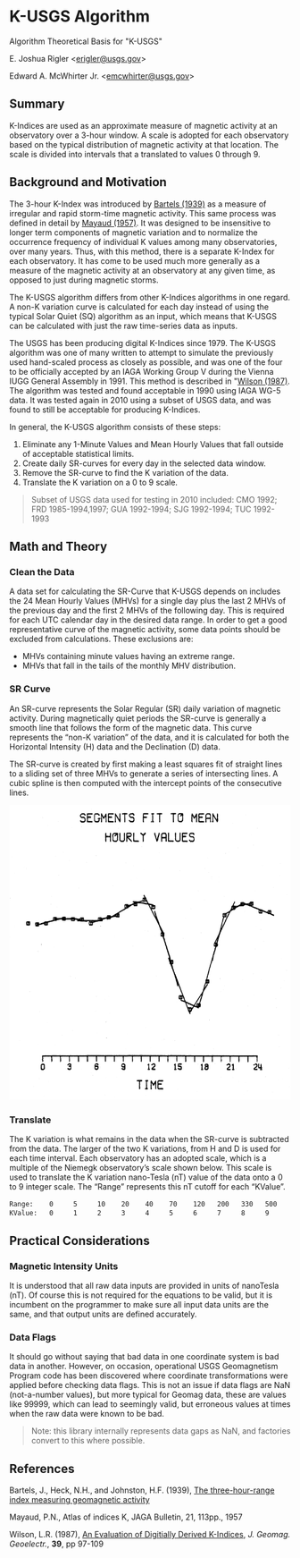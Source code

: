 # K-USGS Algorithm #
Algorithm Theoretical Basis for "K-USGS"

E. Joshua Rigler &lt;[erigler@usgs.gov](mailto:erigler@usgs.gov)&gt;

Edward A. McWhirter Jr. &lt;[emcwhirter@usgs.gov](mailto:emcwhirter@usgs.gov)&gt;


## Summary ##

K-Indices are used as an approximate measure of magnetic activity at an
observatory over a 3-hour window. A scale is adopted for each observatory based
on the typical distribution of magnetic activity at that location. The scale is
divided into intervals that a translated to values 0 through 9.


## Background and Motivation ##

The 3-hour K-Index was introduced by [Bartels (1939)](#bartels-1939) as a
measure of irregular and rapid storm-time magnetic activity. This same process
was defined in detail by [Mayaud (1957)](#mayaud-1957). It was designed to be
insensitive to longer term components of magnetic variation and to normalize the
occurrence frequency of individual K values among many observatories, over many
years. Thus, with this method, there is a separate K-Index for each observatory.
It has come to be used much more generally as a measure of the magnetic activity
at an observatory at any given time, as opposed to just during magnetic storms.

The K-USGS algorithm differs from other K-Indices algorithms in one regard. A
non-K variation curve is calculated for each day instead of using the typical
Solar Quiet (SQ) algorithm as an input, which means that K-USGS can be
calculated with just the raw time-series data as inputs.

The USGS has been producing digital K-Indices since 1979. The K-USGS algorithm
was one of many written to attempt to simulate the previously used hand-scaled
process as closely as possible, and was one of the four to be officially
accepted by an IAGA Working Group V during the Vienna IUGG General Assembly in
1991. This method is described in "[Wilson (1987)](#wilson-1987). The algorithm
was tested and found acceptable in 1990 using IAGA WG-5 data. It was tested
again in 2010 using a subset of USGS data, and was found to still be acceptable
for producing K-Indices.

In general, the K-USGS algorithm consists of these steps:
 1. Eliminate any 1-Minute Values and Mean Hourly Values that fall outside of
    acceptable statistical limits.
 2. Create daily SR-curves for every day in the selected data window.
 3. Remove the SR-curve to find the K variation of the data.
 4. Translate the K variation on a 0 to 9 scale.

> Subset of USGS data used for testing in 2010 included:
> CMO 1992; FRD 1985-1994,1997; GUA 1992-1994; SJG 1992-1994; TUC 1992-1993


## Math and Theory ##

### Clean the Data ###

A data set for calculating the SR-Curve that K-USGS depends on includes the 24
Mean Hourly Values (MHVs) for a single day plus the last 2 MHVs of the previous
day and the first 2 MHVs of the following day. This is required for each UTC
calendar day in the desired data range. In order to get a good representative
curve of the magnetic activity, some data points should be excluded from
calculations. These exclusions are:
* MHVs containing minute values having an extreme range.
* MHVs that fall in the tails of the monthly MHV distribution.

### SR Curve ###

An SR-curve represents the Solar Regular (SR) daily variation of magnetic
activity. During magnetically quiet periods the SR-curve is generally a smooth
line that follows the form of the magnetic data. This curve represents the
“non-K variation” of the data, and it is calculated for both the Horizontal
Intensity (H) data and the Declination (D) data.

The SR-curve is created by first making a least squares fit of straight lines to
a sliding set of three MHVs to generate a series of intersecting lines. A cubic
spline is then computed with the intercept points of the consecutive lines.

![Segments fit to Mean Hourly Values](images/K-USGS_SR-Curve.png)

### Translate ###

The K variation is what remains in the data when the SR-curve is subtracted from
the data. The larger of the two K variations, from H and D is used for each time
interval. Each observatory has an adopted scale, which is a multiple of the
Niemegk observatory’s scale shown below. This scale is used to translate the K
variation nano-Tesla (nT) value of the data onto a 0 to 9 integer scale. The
“Range” represents this nT cutoff for each “KValue”.

    Range:    0     5     10    20    40    70    120   200   330   500
    KValue:   0     1     2     3     4     5     6     7     8     9


## Practical Considerations ##

### Magnetic Intensity Units ###

It is understood that all raw data inputs are provided in units of nanoTesla
(nT). Of course this is not required for the equations to be valid, but it is
incumbent on the programmer to make sure all input data units are the same, and
that output units are defined accurately.

### Data Flags ###

It should go without saying that bad data in one coordinate system is bad data
in another. However, on occasion, operational USGS Geomagnetism Program code has
been discovered where coordinate transformations were applied before checking
data flags. This is not an issue if data flags are NaN (not-a-number values),
but more typical for Geomag data, these are values like 99999, which can lead to
seemingly valid, but erroneous values at times when the raw data were known to
be bad.

> Note: this library internally represents data gaps as NaN, and factories
> convert to this where possible.


## References ##

Bartels, J., Heck, N.H., and Johnston, H.F. (1939),
  [The three-hour-range index measuring geomagnetic activity](http://onlinelibrary.wiley.com/doi/10.1029/TE044i004p00411/abstract)
  <a name=bartels-1939”></a>

Mayaud, P.N., Atlas of indices K, JAGA Bulletin, 21, 113pp., 1957
  <a name="mayaud-1957"></a>

Wilson, L.R. (1987),
  [An Evaluation of Digitially Derived K-Indices](https://www.jstage.jst.go.jp/article/jgg1949/39/2/39_2_97/_article),
  *J. Geomag. Geoelectr.*, **39**, pp 97-109 <a name="wilson-1987"></a>
